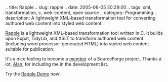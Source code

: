 .. title: Rapple
.. slug: rapple
.. date: 2005-06-05 20:29:00
.. tags: xml, transformation, c, web-content, open source
.. category: Programming
.. description: A lightweight XML-based transformation tool for converting authored web content into styled web content.

[Rapple](http://sourceforge.net/projects/rapple/) is a lightweight XML-based
transformation tool written in C. It builds upon Expat, TidyLib, and XSLT to
transform authored web content (including word processor-generated HTML) into
styled web content suitable for publication.

It's a nice feeling to become a
[member](http://sourceforge.net/project/memberlist.php?group_id=129927) of a
SourceForge project.  Thanks a lot,
[Alan](http://sourceforge.net/people/viewprofile.php?user_id=1206856), for
including me in the development list.

Try the [Rapple Demo](http://rapple.sourceforge.net/demo/demo.html) now!